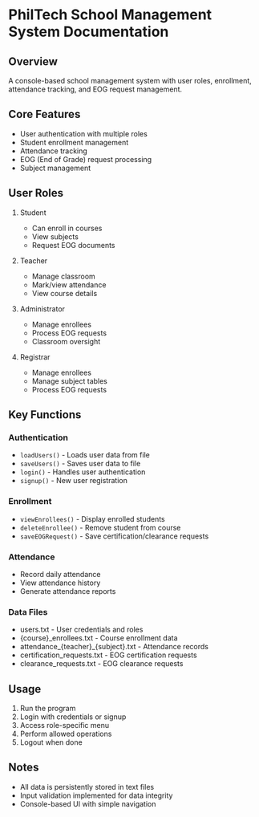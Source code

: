 # PhilTech School Management System Documentation

## Overview
A console-based school management system with user roles, enrollment, attendance tracking, and EOG request management.

## Core Features
- User authentication with multiple roles
- Student enrollment management  
- Attendance tracking
- EOG (End of Grade) request processing
- Subject management

## User Roles
1. Student
   - Can enroll in courses
   - View subjects
   - Request EOG documents

2. Teacher  
   - Manage classroom
   - Mark/view attendance
   - View course details

3. Administrator
   - Manage enrollees
   - Process EOG requests 
   - Classroom oversight

4. Registrar
   - Manage enrollees
   - Manage subject tables
   - Process EOG requests

## Key Functions

### Authentication
- `loadUsers()` - Loads user data from file
- `saveUsers()` - Saves user data to file
- `login()` - Handles user authentication
- `signup()` - New user registration

### Enrollment
- `viewEnrollees()` - Display enrolled students
- `deleteEnrollee()` - Remove student from course
- `saveEOGRequest()` - Save certification/clearance requests

### Attendance
- Record daily attendance 
- View attendance history
- Generate attendance reports

### Data Files
- users.txt - User credentials and roles
- {course}_enrollees.txt - Course enrollment data
- attendance_{teacher}_{subject}.txt - Attendance records
- certification_requests.txt - EOG certification requests
- clearance_requests.txt - EOG clearance requests

## Usage
1. Run the program
2. Login with credentials or signup
3. Access role-specific menu
4. Perform allowed operations
5. Logout when done

## Notes
- All data is persistently stored in text files
- Input validation implemented for data integrity
- Console-based UI with simple navigation

